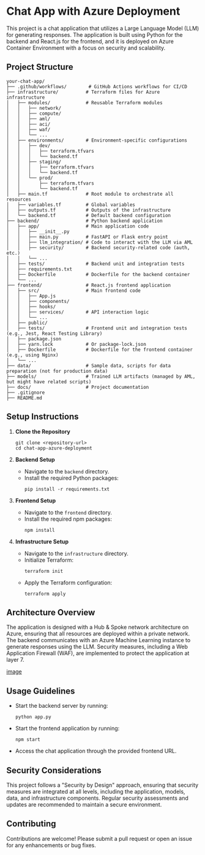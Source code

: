 # Chat App with Azure Deployment

This project is a chat application that utilizes a Large Language Model (LLM) for generating responses. The application is built using Python for the backend and React.js for the frontend, and it is deployed on Azure Container Environment with a focus on security and scalability.

## Project Structure

```
your-chat-app/
├── .github/workflows/        # GitHub Actions workflows for CI/CD
├── infrastructure/          # Terraform files for Azure infrastructure
│   ├── modules/             # Reusable Terraform modules
│   │   ├── network/
│   │   ├── compute/
│   │   ├── aml/
│   │   ├── aci/
│   │   ├── waf/
│   │   └── ...
│   ├── environments/        # Environment-specific configurations
│   │   ├── dev/
│   │   │   ├── terraform.tfvars
│   │   │   └── backend.tf
│   │   ├── staging/
│   │   │   ├── terraform.tfvars
│   │   │   └── backend.tf
│   │   └── prod/
│   │       ├── terraform.tfvars
│   │       └── backend.tf
│   ├── main.tf              # Root module to orchestrate all resources
│   ├── variables.tf         # Global variables
│   ├── outputs.tf           # Outputs of the infrastructure
│   └── backend.tf           # Default backend configuration
├── backend/                 # Python backend application
│   ├── app/                 # Main application code
│   │   ├── __init__.py
│   │   ├── main.py          # FastAPI or Flask entry point
│   │   ├── llm_integration/ # Code to interact with the LLM via AML
│   │   ├── security/        # Backend security-related code (auth, etc.)
│   │   └── ...
│   ├── tests/               # Backend unit and integration tests
│   ├── requirements.txt
│   ├── Dockerfile           # Dockerfile for the backend container
│   └── ...
├── frontend/                # React.js frontend application
│   ├── src/                 # Main frontend code
│   │   ├── App.js
│   │   ├── components/
│   │   ├── hooks/
│   │   ├── services/        # API interaction logic
│   │   └── ...
│   ├── public/
│   ├── tests/               # Frontend unit and integration tests (e.g., Jest, React Testing Library)
│   ├── package.json
│   ├── yarn.lock            # Or package-lock.json
│   ├── Dockerfile           # Dockerfile for the frontend container (e.g., using Nginx)
│   └── ...
├── data/                    # Sample data, scripts for data preparation (not for production data)
├── models/                  # Trained LLM artifacts (managed by AML, but might have related scripts)
├── docs/                    # Project documentation
├── .gitignore
├── README.md
```

## Setup Instructions

1. **Clone the Repository**
   ```
   git clone <repository-url>
   cd chat-app-azure-deployment
   ```

2. **Backend Setup**
   - Navigate to the `backend` directory.
   - Install the required Python packages:
     ```
     pip install -r requirements.txt
     ```

3. **Frontend Setup**
   - Navigate to the `frontend` directory.
   - Install the required npm packages:
     ```
     npm install
     ```

4. **Infrastructure Setup**
   - Navigate to the `infrastructure` directory.
   - Initialize Terraform:
     ```
     terraform init
     ```
   - Apply the Terraform configuration:
     ```
     terraform apply
     ```

## Architecture Overview

The application is designed with a Hub & Spoke network architecture on Azure, ensuring that all resources are deployed within a private network. The backend communicates with an Azure Machine Learning instance to generate responses using the LLM. Security measures, including a Web Application Firewall (WAF), are implemented to protect the application at layer 7.

[image](<Architecture diagram.vsdx>)

## Usage Guidelines

- Start the backend server by running:
  ```
  python app.py
  ```
- Start the frontend application by running:
  ```
  npm start
  ```
- Access the chat application through the provided frontend URL.

## Security Considerations

This project follows a "Security by Design" approach, ensuring that security measures are integrated at all levels, including the application, models, data, and infrastructure components. Regular security assessments and updates are recommended to maintain a secure environment.

## Contributing

Contributions are welcome! Please submit a pull request or open an issue for any enhancements or bug fixes.
